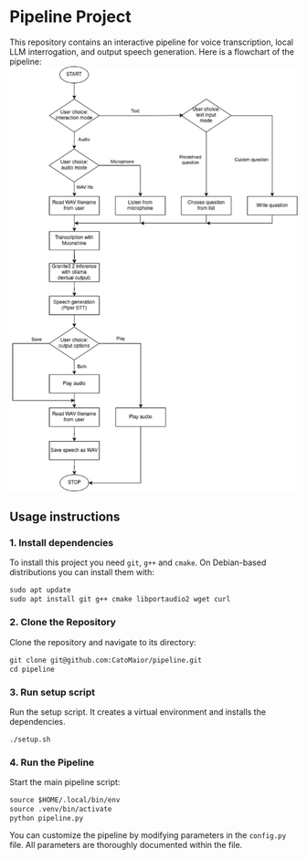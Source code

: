 # Pipeline Project

This repository contains an interactive pipeline for voice transcription, local LLM interrogation, and output speech generation. Here is a flowchart of the pipeline:
![Pipeline Flowchart](pipeline.png)

## Usage instructions

### 1. Install dependencies
To install this project you need `git`, `g++` and `cmake`. On Debian-based distributions you can install them with:
```
sudo apt update
sudo apt install git g++ cmake libportaudio2 wget curl
```

### 2. Clone the Repository
Clone the repository and navigate to its directory:
```
git clone git@github.com:CatoMaior/pipeline.git
cd pipeline
```

### 3. Run setup script
Run the setup script. It creates a virtual environment and installs the dependencies.
```
./setup.sh
```

### 4. Run the Pipeline
Start the main pipeline script:
```
source $HOME/.local/bin/env
source .venv/bin/activate
python pipeline.py
```
You can customize the pipeline by modifying parameters in the `config.py` file. All parameters are thoroughly documented within the file.
